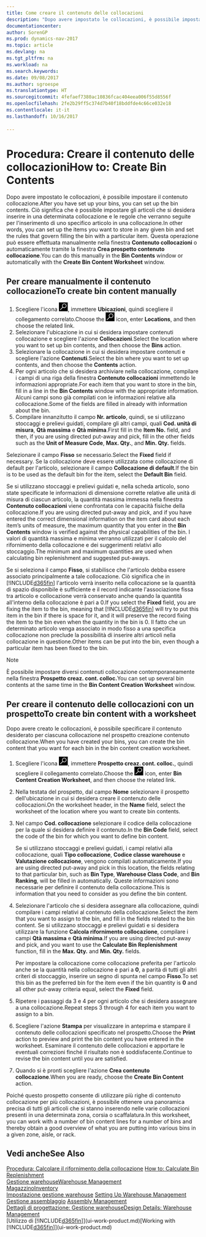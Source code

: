 ```yaml
---
title: Come creare il contenuto delle collocazioni
description: "Dopo avere impostato le collocazioni, è possibile impostare il contenuto collocazione. Ciò significa che è possibile impostare gli articoli che si desidera inserire in una determinata collocazione e le regole che verranno seguite per l'inserimento di uno specifico articolo in una collocazione."
documentationcenter: 
author: SorenGP
ms.prod: dynamics-nav-2017
ms.topic: article
ms.devlang: na
ms.tgt_pltfrm: na
ms.workload: na
ms.search.keywords: 
ms.date: 09/08/2017
ms.author: sgroespe
ms.translationtype: HT
ms.sourcegitcommit: 4fefaef7380ac10836fcac404eea006f55d8556f
ms.openlocfilehash: 2fe2b29ff5c374d7b40f18bddfde4c66ce032e18
ms.contentlocale: it-it
ms.lasthandoff: 10/16/2017

---
```

# <a name="how-to-create-bin-contents"></a><span data-ttu-id="d4399-104">Procedura: Creare il contenuto delle collocazioni</span><span class="sxs-lookup"><span data-stu-id="d4399-104">How to: Create Bin Contents</span></span>
<span data-ttu-id="d4399-105">Dopo avere impostato le collocazioni, è possibile impostare il contenuto collocazione.</span><span class="sxs-lookup"><span data-stu-id="d4399-105">After you have set up your bins, you can set up the bin contents.</span></span> <span data-ttu-id="d4399-106">Ciò significa che è possibile impostare gli articoli che si desidera inserire in una determinata collocazione e le regole che verranno seguite per l'inserimento di uno specifico articolo in una collocazione.</span><span class="sxs-lookup"><span data-stu-id="d4399-106">In other words, you can set up the items you want to store in any given bin and set the rules that govern filling the bin with a particular item.</span></span> <span data-ttu-id="d4399-107">Questa operazione può essere effettuata manualmente nella finestra **Contenuto collocazioni** o automaticamente tramite la finestra **Crea prospetto contenuto collocazione**.</span><span class="sxs-lookup"><span data-stu-id="d4399-107">You can do this manually in the **Bin Contents** window or automatically with the **Create Bin Content Worksheet** window.</span></span>

## <a name="to-create-bin-content-manually"></a><span data-ttu-id="d4399-108">Per creare manualmente il contenuto collocazione</span><span class="sxs-lookup"><span data-stu-id="d4399-108">To create bin content manually</span></span>  
1.  <span data-ttu-id="d4399-109">Scegliere l'icona ![Cerca pagina o report](media/ui-search/search_small.png "Cerca pagina o report"), immettere **Ubicazioni**, quindi scegliere il collegamento correlato.</span><span class="sxs-lookup"><span data-stu-id="d4399-109">Choose the ![Search for Page or Report](media/ui-search/search_small.png "Search for Page or Report icon") icon, enter **Locations**, and then choose the related link.</span></span>  
2.  <span data-ttu-id="d4399-110">Selezionare l'ubicazione in cui si desidera impostare contenuti collocazione e scegliere l'azione **Collocazioni**.</span><span class="sxs-lookup"><span data-stu-id="d4399-110">Select the location where you want to set up bin contents,  and then choose the **Bins** action.</span></span>  
3.  <span data-ttu-id="d4399-111">Selezionare la collocazione in cui si desidera impostare contenuti e scegliere l'azione **Contenuti**.</span><span class="sxs-lookup"><span data-stu-id="d4399-111">Select the bin where you want to set up contents, and then choose the **Contents** action.</span></span>  
4.  <span data-ttu-id="d4399-112">Per ogni articolo che si desidera archiviare nella collocazione, compilare i campi di una riga della finestra **Contenuto collocazioni** immettendo le informazioni appropriate.</span><span class="sxs-lookup"><span data-stu-id="d4399-112">For each item that you want to store in the bin, fill in a line in the **Bin Contents** window with the appropriate information.</span></span> <span data-ttu-id="d4399-113">Alcuni campi sono già compilati con le informazioni relative alla collocazione.</span><span class="sxs-lookup"><span data-stu-id="d4399-113">Some of the fields are filled in already with information about the bin.</span></span>  
5.  <span data-ttu-id="d4399-114">Compilare innanzitutto il campo **Nr. articolo**, quindi, se si utilizzano stoccaggi e prelievi guidati, compilare gli altri campi, quali **Cod. unità di misura**, **Qtà massima** e **Qtà minima**.</span><span class="sxs-lookup"><span data-stu-id="d4399-114">First fill in the **Item No.** field, and then, if you are using directed put-away and pick, fill in the other fields such as the **Unit of Measure Code**, **Max. Qty.**, and **Min. Qty.** fields.</span></span>  

<span data-ttu-id="d4399-115">Selezionare il campo **Fisso** se necessario.</span><span class="sxs-lookup"><span data-stu-id="d4399-115">Select the **Fixed** field if necessary.</span></span> <span data-ttu-id="d4399-116">Se la collocazione deve essere utilizzata come collocazione di default per l'articolo, selezionare il campo **Collocazione di default**.</span><span class="sxs-lookup"><span data-stu-id="d4399-116">If the bin is to be used as the default bin for the item, select the **Default Bin** field.</span></span>  

<span data-ttu-id="d4399-117">Se si utilizzano stoccaggi e prelievi guidati e, nella scheda articolo, sono state specificate le informazioni di dimensione corrette relative alle unità di misura di ciascun articolo, la quantità massima immessa nella finestra **Contenuto collocazioni** viene confrontata con le capacità fisiche della collocazione.</span><span class="sxs-lookup"><span data-stu-id="d4399-117">If you are using directed put-away and pick, and if you have entered the correct dimensional information on the item card about each item’s units of measure, the maximum quantity that you enter in the **Bin Contents** window is verified against the physical capabilities of the bin.</span></span> <span data-ttu-id="d4399-118">I valori di quantità massima e minima verranno utilizzati per il calcolo del rifornimento della collocazione e dei suggerimenti relativi allo stoccaggio.</span><span class="sxs-lookup"><span data-stu-id="d4399-118">The minimum and maximum quantities are used when calculating bin replenishment and suggested put-aways.</span></span>  

<span data-ttu-id="d4399-119">Se si seleziona il campo **Fisso**, si stabilisce che l'articolo debba essere associato principalmente a tale collocazione. Ciò significa che in [!INCLUDE[d365fin](includes/d365fin_md.md)] l'articolo verrà inserito nella collocazione se la quantità di spazio disponibile è sufficiente e il record indicante l'associazione fissa tra articolo e collocazione verrà conservato anche quando la quantità all'interno della collocazione è pari a 0.</span><span class="sxs-lookup"><span data-stu-id="d4399-119">If you select the **Fixed** field, you are fixing the item to the bin, meaning that [!INCLUDE[d365fin](includes/d365fin_md.md)] will try to put this item in the bin if there is space for it, and it will preserve the record fixing the item to the bin even when the quantity in the bin is 0.</span></span> <span data-ttu-id="d4399-120">Il fatto che un determinato articolo venga associato in modo fisso a una specifica collocazione non preclude la possibilità di inserire altri articoli nella collocazione in questione.</span><span class="sxs-lookup"><span data-stu-id="d4399-120">Other items can be put into the bin, even though a particular item has been fixed to the bin.</span></span>  

> [!NOTE]  
>  <span data-ttu-id="d4399-121">È possibile impostare diversi contenuti collocazione contemporaneamente nella finestra **Prospetto creaz. cont. colloc.**</span><span class="sxs-lookup"><span data-stu-id="d4399-121">You can set up several bin contents at the same time in the **Bin Content Creation Worksheet** window.</span></span>  

## <a name="to-create-bin-content-with-a-worksheet"></a><span data-ttu-id="d4399-122">Per creare il contenuto delle collocazioni con un prospetto</span><span class="sxs-lookup"><span data-stu-id="d4399-122">To create bin content with a worksheet</span></span>  
<span data-ttu-id="d4399-123">Dopo avere creato le collocazioni, è possibile specificare il contenuto desiderato per ciascuna collocazione nel prospetto creazione contenuto collocazione.</span><span class="sxs-lookup"><span data-stu-id="d4399-123">When you have created your bins, you can create the bin content that you want for each bin in the bin content creation worksheet.</span></span>

1.  <span data-ttu-id="d4399-124">Scegliere l'icona ![Cerca pagina o report](media/ui-search/search_small.png "Cerca pagina o report"), immettere **Prospetto creaz. cont. colloc.**, quindi scegliere il collegamento correlato.</span><span class="sxs-lookup"><span data-stu-id="d4399-124">Choose the ![Search for Page or Report](media/ui-search/search_small.png "Search for Page or Report icon") icon, enter **Bin Content Creation Worksheet**, and then choose the related link.</span></span>  
2.  <span data-ttu-id="d4399-125">Nella testata del prospetto, dal campo **Nome** selezionare il prospetto dell'ubicazione in cui si desidera creare il contenuto delle collocazioni.</span><span class="sxs-lookup"><span data-stu-id="d4399-125">On the worksheet header, in the **Name** field, select the worksheet of the location where you want to create bin contents.</span></span>  
3.  <span data-ttu-id="d4399-126">Nel campo **Cod. collocazione** selezionare il codice della collocazione per la quale si desidera definire il contenuto.</span><span class="sxs-lookup"><span data-stu-id="d4399-126">In the **Bin Code** field, select the code of the bin for which you want to define bin content.</span></span>   

    <span data-ttu-id="d4399-127">Se si utilizzano stoccaggi e prelievi guidati, i campi relativi alla collocazione, quali **Tipo collocazione**, **Codice classe warehouse** e **Valutazione collocazione**, vengono compilati automaticamente.</span><span class="sxs-lookup"><span data-stu-id="d4399-127">If you are using directed put-away and pick in this location, the fields relating to that particular bin, such as **Bin Type**, **Warehouse Class Code**, and **Bin Ranking**, will be filled in automatically.</span></span> <span data-ttu-id="d4399-128">Queste informazioni sono necessarie per definire il contenuto della collocazione.</span><span class="sxs-lookup"><span data-stu-id="d4399-128">This is information that you need to consider as you define the bin content.</span></span>  
4.  <span data-ttu-id="d4399-129">Selezionare l'articolo che si desidera assegnare alla collocazione, quindi compilare i campi relativi al contenuto della collocazione.</span><span class="sxs-lookup"><span data-stu-id="d4399-129">Select the item that you want to assign to the bin, and fill in the fields related to the bin content.</span></span> <span data-ttu-id="d4399-130">Se si utilizzano stoccaggi e prelievi guidati e si desidera utilizzare la funzione **Calcola rifornimento collocazione**, compilare i campi **Qtà massima** e **Qtà minima**.</span><span class="sxs-lookup"><span data-stu-id="d4399-130">If you are using directed put-away and pick, and you want to use the **Calculate Bin Replenishment** function, fill in the **Max. Qty.** and **Min. Qty.** fields.</span></span>  

    <span data-ttu-id="d4399-131">Per impostare la collocazione come collocazione preferita per l'articolo anche se la quantità nella collocazione è pari a **0**, a parità di tutti gli altri criteri di stoccaggio, inserire un segno di spunta nel campo **Fisso**.</span><span class="sxs-lookup"><span data-stu-id="d4399-131">To set this bin as the preferred bin for the item even if the bin quantity is **0** and all other put-away criteria equal, select the **Fixed** field.</span></span>  
5.  <span data-ttu-id="d4399-132">Ripetere i passaggi da 3 e 4 per ogni articolo che si desidera assegnare a una collocazione.</span><span class="sxs-lookup"><span data-stu-id="d4399-132">Repeat steps 3 through 4 for each item you want to assign to a bin.</span></span>  
6.  <span data-ttu-id="d4399-133">Scegliere l'azione **Stampa** per visualizzare in anteprima e stampare il contenuto delle collocazioni specificato nel prospetto.</span><span class="sxs-lookup"><span data-stu-id="d4399-133">Choose the **Print** action to preview and print the bin content you have entered in the worksheet.</span></span> <span data-ttu-id="d4399-134">Esaminare il contenuto delle collocazioni e apportare le eventuali correzioni finché il risultato non è soddisfacente.</span><span class="sxs-lookup"><span data-stu-id="d4399-134">Continue to revise the bin content until you are satisfied.</span></span>  
7.  <span data-ttu-id="d4399-135">Quando si è pronti scegliere l'azione **Crea contenuto collocazione**.</span><span class="sxs-lookup"><span data-stu-id="d4399-135">When you are ready, choose the **Create Bin Content** action.</span></span>  

<span data-ttu-id="d4399-136">Poiché questo prospetto consente di utilizzare più righe di contenuto collocazione per più collocazioni, è possibile ottenere una panoramica precisa di tutti gli articoli che si stanno inserendo nelle varie collocazioni presenti in una determinata zona, corsia o scaffalatura.</span><span class="sxs-lookup"><span data-stu-id="d4399-136">In this worksheet, you can work with a number of bin content lines for a number of bins and thereby obtain a good overview of what you are putting into various bins in a given zone, aisle, or rack.</span></span>  

## <a name="see-also"></a><span data-ttu-id="d4399-137">Vedi anche</span><span class="sxs-lookup"><span data-stu-id="d4399-137">See Also</span></span>
<span data-ttu-id="d4399-138">[Procedura: Calcolare il rifornimento della collocazione](warehouse-how-to-calculate-bin-replenishment.md)  </span><span class="sxs-lookup"><span data-stu-id="d4399-138">[How to: Calculate Bin Replenishment](warehouse-how-to-calculate-bin-replenishment.md)  </span></span>  
[<span data-ttu-id="d4399-139">Gestione warehouse</span><span class="sxs-lookup"><span data-stu-id="d4399-139">Warehouse Management</span></span>](warehouse-manage-warehouse.md)  
[<span data-ttu-id="d4399-140">Magazzino</span><span class="sxs-lookup"><span data-stu-id="d4399-140">Inventory</span></span>](inventory-manage-inventory.md)  
<span data-ttu-id="d4399-141">[Impostazione gestione warehouse](warehouse-setup-warehouse.md)   </span><span class="sxs-lookup"><span data-stu-id="d4399-141">[Setting Up Warehouse Management](warehouse-setup-warehouse.md)   </span></span>  
<span data-ttu-id="d4399-142">[Gestione assemblaggio](assembly-assemble-items.md)  </span><span class="sxs-lookup"><span data-stu-id="d4399-142">[Assembly Management](assembly-assemble-items.md)  </span></span>  
[<span data-ttu-id="d4399-143">Dettagli di progettazione: Gestione warehouse</span><span class="sxs-lookup"><span data-stu-id="d4399-143">Design Details: Warehouse Management</span></span>](design-details-warehouse-management.md)  
<span data-ttu-id="d4399-144">[Utilizzo di [!INCLUDE[d365fin](includes/d365fin_md.md)]](ui-work-product.md)</span><span class="sxs-lookup"><span data-stu-id="d4399-144">[Working with [!INCLUDE[d365fin](includes/d365fin_md.md)]](ui-work-product.md)</span></span>

